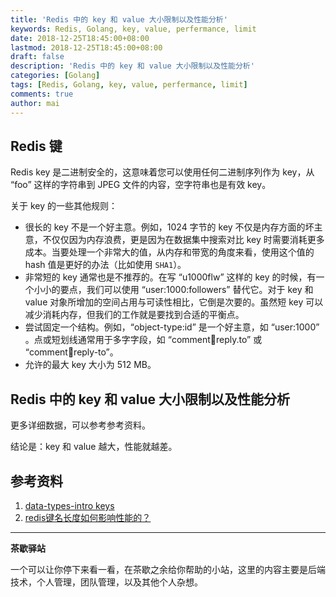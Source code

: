 ```yaml
---
title: 'Redis 中的 key 和 value 大小限制以及性能分析'
keywords: Redis, Golang, key, value, perfermance, limit
date: 2018-12-25T18:45:00+08:00
lastmod: 2018-12-25T18:45:00+08:00
draft: false
description: 'Redis 中的 key 和 value 大小限制以及性能分析'
categories: [Golang]
tags: [Redis, Golang, key, value, perfermance, limit]
comments: true
author: mai
---
```


## Redis 键

Redis key 是二进制安全的，这意味着您可以使用任何二进制序列作为 key，从 “foo” 这样的字符串到 JPEG 文件的内容，空字符串也是有效 key。

关于 key 的一些其他规则：

- 很长的 key 不是一个好主意。例如，1024 字节的 key 不仅是内存方面的坏主意，不仅仅因为内存浪费，更是因为在数据集中搜索对比 key 时需要消耗更多成本。当要处理一个非常大的值，从内存和带宽的角度来看，使用这个值的 hash 值是更好的办法（比如使用 `SHA1`）。
- 非常短的 key 通常也是不推荐的。在写 “u1000flw” 这样的 key 的时候，有一个小小的要点，我们可以使用 “user:1000:followers” 替代它。对于 key 和 value 对象所增加的空间占用与可读性相比，它倒是次要的。虽然短 key 可以减少消耗内存，但我们的工作就是要找到合适的平衡点。
- 尝试固定一个结构。例如，“object-type:id” 是一个好主意，如 “user:1000” 。点或短划线通常用于多字字段，如 “comment:1234:reply.to” 或 “comment:1234:reply-to”。
- 允许的最大 key 大小为 512 MB。

## Redis 中的 key 和 value 大小限制以及性能分析

更多详细数据，可以参考参考资料。

结论是：key 和 value 越大，性能就越差。

## 参考资料

1. [data-types-intro keys](https://redis.io/topics/data-types-intro)
1. [redis键名长度如何影响性能的？](https://segmentfault.com/q/1010000015797664)

----

**茶歇驿站**

一个可以让你停下来看一看，在茶歇之余给你帮助的小站，这里的内容主要是后端技术，个人管理，团队管理，以及其他个人杂想。


